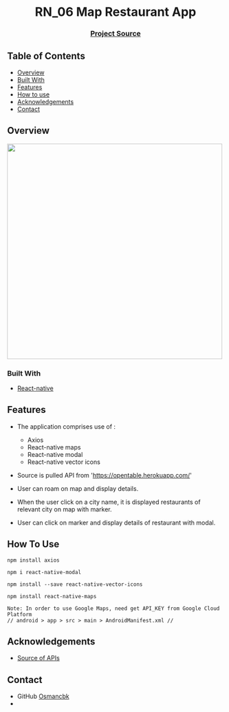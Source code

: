 <h1 align="center">RN_06 Map Restaurant App</h1>


<div align="center">
  <h3>
    <a href="https://github.com/osmancbk/RN_06_Map_Restaurant_App">
      Project Source
    </a>
 
  </h3>
</div>

<!-- TABLE OF CONTENTS -->

## Table of Contents

- [Overview](#overview)
- [Built With](#built-with)
- [Features](#features)
- [How to use](#how-to-use)
- [Acknowledgements](#acknowledgements)
- [Contact](#contact)

<!-- OVERVIEW -->

## Overview

<img src="src/assets/maps.gif" height="500">

### Built With

<!-- This section should list any major frameworks that you built your project using. Here are a few examples.-->

- [React-native](https://reactnative.dev/)


## Features

<!-- This app comprises use of Stack Navigation and RESTFUL Web APIs -->

- The application comprises use of :
  * Axios 
  * React-native maps
  * React-native modal
  * React-native vector icons

- Source is pulled API from 'https://opentable.herokuapp.com/'
- User can roam on map and display details.
- When the user click on a city name, it is displayed restaurants of relevant city on map with marker.
- User can click on marker and display details of restaurant with modal.

## How To Use


```
npm install axios
```

```
npm i react-native-modal
```

```
npm install --save react-native-vector-icons
```

```
npm install react-native-maps

Note: In order to use Google Maps, need get API_KEY from Google Cloud Platform 
// android > app > src > main > AndroidManifest.xml //
```

## Acknowledgements

<!-- This section should list any articles or add-ons/plugins that helps you to complete the project. This is optional but it will help you in the future. For exmpale -->

- [Source of APIs](https://opentable.herokuapp.com/)

## Contact

- GitHub [Osmancbk](https://github.com/osmancbk)
-
